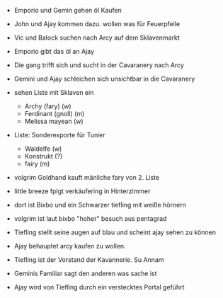 - Emporio und Gemin gehen öl Kaufen
- John und Ajay kommen dazu. wollen was für Feuerpfeile
- Vic und Balock suchen nach Arcy auf dem Sklavenmarkt
- Emporio gibt das öl an Ajay
- Die gang trifft sich und sucht in der Cavaranery nach Arcy
- Gemini und Ajay schleichen sich unsichtbar in die Cavaranery
- sehen Liste mit Sklaven ein 
	- Archy (fary) (w)
	- Ferdinant (gnoll) (m)
	- Melissa mayean (w)

- Liste: Sonderexporte für Tunier
	- Waldelfe (w)
	- Konstrukt (?)
	- fairy (m)

- volgrim Goldhand kauft mänliche fary von 2. Liste
- little breeze fplgt verkäufering in Hinterzimmer
- dort ist Bixbo und ein Schwarzer tiefling mit weiße hörnern
- volgrim ist laut bixbo "hoher" besuch aus pentagrad
- Tiefling stellt seine augen auf blau und scheint ajay sehen zu können
- Ajay behauptet arcy kaufen zu wollen.
- Tiefling ist der Vorstand der Kavannerie. Su Annam
- Geminis Familiar sagt den anderen was sache ist
- Ajay wird von Tiefling durch ein verstecktes Portal geführt
